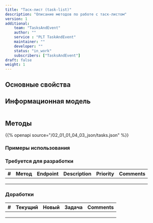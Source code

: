 ```yaml
---
title: "Таск-лист (task-list)"
description: "Описание методов по работе с таск-листом"
version: 1
additional:
    team: "TasksAndEvent"
    author: ""
    service : "PLT TaskAndEvent"
    maintainer: ""
    developer: ""
    status: "in_work"
    subscribers: ["TasksAndEvent"]
draft: false
weight: 1
---
```



## Основные свойства


## Информационная модель

```json

```

## Методы

{{% openapi source="/02_01_01_04_03_json/tasks.json" %}}

### Примеры использования



### Требуется для разработки

| #   | Метод | Endpoint | Description | Priority | Comments |
| --- | ----- | -------- | ----------- | -------- | -------- |
|     |       |          |             |          |          |
|     |       |          |             |          |          |
|     |       |          |             |          |          |


### Доработки

| #   | Текущий | Новый | Задача | Comments |
| --- | ------- | ----- | ------ | -------- |
|     |         |       |        |          |
|     |         |       |        |          |
|     |         |       |        |          |
